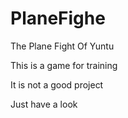 # PlaneFighe
The Plane Fight Of Yuntu


This is a game for training



It is not a good project



Just have a look
